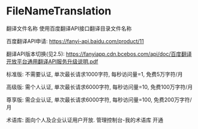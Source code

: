 # FileNameTranslation
翻译文件名称
使用百度翻译API接口翻译目录文件名称

百度翻译API申请:
https://fanyi-api.baidu.com/product/11

翻译API版本切换(见2.5):
https://fanyiapp.cdn.bcebos.com/api/doc/百度翻译开放平台通用翻译API服务升级说明.pdf

标准版: 不需要认证, 单次最长请求1000字符, 每秒访问量=1, 免费5万字符/月

高级版: 需个人认证, 单次最长请求6000字符, 每秒访问量=10, 免费100万字符/月

尊享版: 需企业认证, 单次最长请求6000字符, 每秒访问量=100, 免费200万字符/月

术语库: 面向个人及企业认证用户开放. 管理控制台-我的术语库 开通
